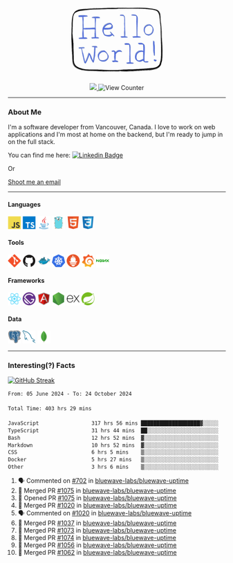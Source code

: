 <div align="center">
    <img src="./img/hello_world.webp" height="200px" width="">
    <div>
        <a href="https://www.linkedin.com/in/ajhollid">
            <img src="https://img.shields.io/badge/LinkedIn-blue"/>
        </a>
        <img src="https://komarev.com/ghpvc/?username=ajhollid&color=yellow" alt="View Counter">
    </div>
</div>

---

### About Me

I'm a software developer from Vancouver, Canada. I love to work on web applications and I'm most at home on the backend, but I'm ready to jump in on the full stack.

You can find me here: [![Linkedin Badge](https://img.shields.io/badge/-ajhollid-blue?style=flat&logo=Linkedin&logoColor=white)](https://www.linkedin.com/in/ajhollid)

Or

[Shoot me an email](mailto:ajhollid@gmail.com)

---

#### Languages

<div>
    <img src="./img/devicons/javascript-original.svg" width=30 height=30 alt="JavaScript">
    <img src="/img/devicons/typescript-original.svg" width=30 height=30 alt="TypeScript">
    <img src="./img/devicons/java-original.svg" width=30 height=30 alt="Java">
    <img src="./img/devicons/go-original.svg" width=30 height=30 alt="Golang">
    <img src="./img/devicons/html5-original.svg" width=30 height=30 alt="HTML 5">
    <img src="./img/devicons/css3-original.svg" width=30 height=30 alt="CSS 3">
</div>

#### Tools

<div>
    <img src="./img/devicons/git-original.svg" width=30 height=30 alt="Git">
    <img src="./img/devicons/github-original.svg" width=30 height=30 alt="Github">
    <img src="./img/devicons/docker-original.svg" width=30 
    height=30 alt="Docker">
    <img src="./img/devicons/kubernetes-original.svg" width=30 height=30 alt="K8">
    <img src="./img/devicons/prometheus-original.svg" width=30 height=30 alt="Prometheus">
    <img src="./img/devicons/grafana-original.svg" width=30 height=30 alt="Grafana">
    <img src="./img/devicons/nginx-original.svg" width=30 height=30 alt="Nginx">
</div>

#### Frameworks

<div>
    <img src="./img/devicons/react-original.svg" width=30 height=30 alt="React">
    <img src="./img/devicons/gatsby-original.svg" width=30 height=30 alt="Gatsby">
    <img src="./img/devicons/angularjs-original.svg" width=30 height=30 alt="AngularJS">
    <img src="./img/devicons/nodejs-original.svg" width=30 height=30 alt="NodeJS">
    <img src="./img/devicons/express-original.svg" width=30 height=30 alt="Express">
    <img src="./img/devicons/spring-original.svg" width=30 height=30 alt="Spring">
</div>

#### Data

<div>
    <img src="./img/devicons/postgresql-original.svg" width=30 height=30 alt="Postgresql">
    <img src="./img/devicons/mysql-original.svg" width=30 height=30 alt="Mysql">
    <img src="./img/devicons/mongodb-original.svg" width=30 height=30 alt="MongoDB">
</div>

---

### Interesting(?) Facts

[![GitHub Streak](http://github-readme-streak-stats.herokuapp.com?user=ajhollid)](https://git.io/streak-stats)

 <!--START_SECTION:waka-->

```txt
From: 05 June 2024 - To: 24 October 2024

Total Time: 403 hrs 29 mins

JavaScript                 317 hrs 56 mins ███████████████████▓░░░░░   78.20 %
TypeScript                 31 hrs 44 mins  ██░░░░░░░░░░░░░░░░░░░░░░░   07.81 %
Bash                       12 hrs 52 mins  ▓░░░░░░░░░░░░░░░░░░░░░░░░   03.17 %
Markdown                   10 hrs 52 mins  ▓░░░░░░░░░░░░░░░░░░░░░░░░   02.67 %
CSS                        6 hrs 5 mins    ▒░░░░░░░░░░░░░░░░░░░░░░░░   01.50 %
Docker                     5 hrs 27 mins   ▒░░░░░░░░░░░░░░░░░░░░░░░░   01.34 %
Other                      3 hrs 6 mins    ▒░░░░░░░░░░░░░░░░░░░░░░░░   00.76 %
```

<!--END_SECTION:waka-->


<!--START_SECTION:activity-->
1. 🗣 Commented on [#702](https://github.com/bluewave-labs/bluewave-uptime/issues/702#issuecomment-2439196034) in [bluewave-labs/bluewave-uptime](https://github.com/bluewave-labs/bluewave-uptime)
2. 🎉 Merged PR [#1075](https://github.com/bluewave-labs/bluewave-uptime/pull/1075) in [bluewave-labs/bluewave-uptime](https://github.com/bluewave-labs/bluewave-uptime)
3. 💪 Opened PR [#1075](https://github.com/bluewave-labs/bluewave-uptime/pull/1075) in [bluewave-labs/bluewave-uptime](https://github.com/bluewave-labs/bluewave-uptime)
4. 🎉 Merged PR [#1020](https://github.com/bluewave-labs/bluewave-uptime/pull/1020) in [bluewave-labs/bluewave-uptime](https://github.com/bluewave-labs/bluewave-uptime)
5. 🗣 Commented on [#1020](https://github.com/bluewave-labs/bluewave-uptime/pull/1020#issuecomment-2439165387) in [bluewave-labs/bluewave-uptime](https://github.com/bluewave-labs/bluewave-uptime)
6. 🎉 Merged PR [#1037](https://github.com/bluewave-labs/bluewave-uptime/pull/1037) in [bluewave-labs/bluewave-uptime](https://github.com/bluewave-labs/bluewave-uptime)
7. 🎉 Merged PR [#1073](https://github.com/bluewave-labs/bluewave-uptime/pull/1073) in [bluewave-labs/bluewave-uptime](https://github.com/bluewave-labs/bluewave-uptime)
8. 🎉 Merged PR [#1074](https://github.com/bluewave-labs/bluewave-uptime/pull/1074) in [bluewave-labs/bluewave-uptime](https://github.com/bluewave-labs/bluewave-uptime)
9. 🎉 Merged PR [#1056](https://github.com/bluewave-labs/bluewave-uptime/pull/1056) in [bluewave-labs/bluewave-uptime](https://github.com/bluewave-labs/bluewave-uptime)
10. 🎉 Merged PR [#1062](https://github.com/bluewave-labs/bluewave-uptime/pull/1062) in [bluewave-labs/bluewave-uptime](https://github.com/bluewave-labs/bluewave-uptime)
<!--END_SECTION:activity-->
